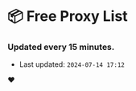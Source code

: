 # :package: Free Proxy List
### Updated every 15 minutes.

- Last updated: `2024-07-14 17:12`

:heart:
